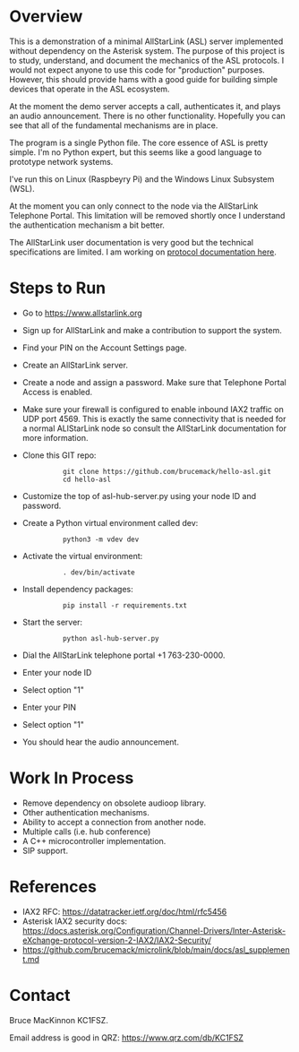 Overview
========

This is a demonstration of a minimal AllStarLink (ASL) server implemented 
without dependency on the Asterisk system. The purpose of this project
is to study, understand, and document the mechanics of the ASL protocols.
I would not expect anyone to use this code for "production" purposes.
However, this should provide hams with a good guide for building simple devices that 
operate in the ASL ecosystem.

At the moment the demo server accepts a call, authenticates it, and plays an 
audio announcement. There is no other functionality. Hopefully you 
can see that all of the fundamental mechanisms are in place.

The program is a single Python file. The core essence of ASL is pretty simple.
I'm no Python expert, but this seems like a good language to prototype network
systems.

I've run this on Linux (Raspbeyry Pi) and the Windows Linux Subsystem (WSL).

At the moment you can only connect to the node via the AllStarLink Telephone
Portal. This limitation will be removed shortly once I understand the 
authentication mechanism a bit better.

The AllStarLink user documentation is very good but the technical specifications
are limited. I am working on [protocol documentation here](https://github.com/brucemack/microlink/blob/main/docs/asl_supplement.md).

Steps to Run
============

* Go to https://www.allstarlink.org
* Sign up for AllStarLink and make a contribution to support the system.
* Find your PIN on the Account Settings page.
* Create an AllStarLink server.
* Create a node and assign a password. Make sure that Telephone Portal Access is enabled.
* Make sure your firewall is configured to enable inbound IAX2 traffic on UDP port 4569. This
is exactly the same connectivity that is needed for a normal ALlStarLink node so consult the AllStarLink documentation for more information.
* Clone this GIT repo:

                git clone https://github.com/brucemack/hello-asl.git
                cd hello-asl

* Customize the top of asl-hub-server.py using your node ID and password.
* Create a Python virtual environment called dev: 

                python3 -m vdev dev

* Activate the virtual environment:

                . dev/bin/activate

* Install dependency packages:

                pip install -r requirements.txt

* Start the server:

                python asl-hub-server.py

* Dial the AllStarLink telephone portal +1 763-230-0000.
* Enter your node ID
* Select option "1"
* Enter your PIN 
* Select option "1"
* You should hear the audio announcement.

Work In Process
===============

* Remove dependency on obsolete audioop library.
* Other authentication mechanisms.
* Ability to accept a connection from another node.
* Multiple calls (i.e. hub conference)
* A C++ microcontroller implementation.
* SIP support.

References
==========

* IAX2 RFC: https://datatracker.ietf.org/doc/html/rfc5456
* Asterisk IAX2 security docs: https://docs.asterisk.org/Configuration/Channel-Drivers/Inter-Asterisk-eXchange-protocol-version-2-IAX2/IAX2-Security/
* https://github.com/brucemack/microlink/blob/main/docs/asl_supplement.md

Contact
=======

Bruce MacKinnon KC1FSZ.  

Email address is good in QRZ: https://www.qrz.com/db/KC1FSZ
